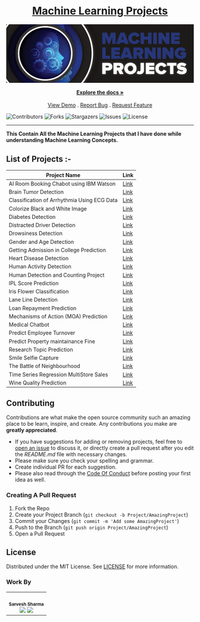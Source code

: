 <div Align="center"><h1> <a href="https://shsarv.github.io/Machine-Learning-Projects/">Machine Learning Projects </a></h1><img alt="GIF" src="01%20Start/resources/a.png"/></div>

<p align="center">
    <a href="https://github.com/shsarv/Machine-Learning-Projects"><strong>Explore the docs »</strong></a>
    <br/>
    <br/>
    <a href="https://github.com/shsarv/Machine-Learning-Projects">View Demo</a>
    .
    <a href="https://github.com/shsarv/Machine-Learning-Projects/issues">Report Bug</a>
    .
    <a href="https://github.com/shsarv/Machine-Learning-Projects/issues">Request Feature</a>
  </p>
</p>


![Contributors](https://img.shields.io/github/contributors/shsarv/Machine-Learning-Projects?color=dark-green) ![Forks](https://img.shields.io/github/forks/shsarv/Machine-Learning-Projects?style=social) ![Stargazers](https://img.shields.io/github/stars/shsarv/Machine-Learning-Projects?style=social) ![Issues](https://img.shields.io/github/issues/shsarv/Machine-Learning-Projects) ![License](https://img.shields.io/github/license/shsarv/Machine-Learning-Projects) 

------------------

**This Contain All the Machine Learning Projects that I have done while understanding Machine Learning Concepts.**


## List of Projects :-

| Project Name                                | Link                                                                                                                                 |
|---------------------------------------------|--------------------------------------------------------------------------------------------------------------------------------------|
| AI Room Booking Chabot using IBM Watson     | [Link](https://github.com/shsarv/Machine-Learning-Projects/tree/main/AI%20Room%20Booking%20Chatbot%20%5BIBM%20WATSON%5D)             |
| Brain Tumor Detection                       | [Link](https://github.com/shsarv/Machine-Learning-Projects/tree/main/BRAIN%20TUMOR%20DETECTION%20%5BEND%202%20END%5D)                |
| Classification of Arrhythmia Using ECG Data | [Link](https://github.com/shsarv/Machine-Learning-Projects/tree/main/Classification%20of%20Arrhythmia%20%5BECG%20DATA%5D)            |
| Colorize Black and White Image              | [Link](https://github.com/shsarv/Machine-Learning-Projects/tree/main/Colorize%20Black%20%26%20white%20images%20%5BOPEN%20CV%5D)      |
| Diabetes Detection                          | [Link](https://github.com/shsarv/Machine-Learning-Projects/tree/main/Diabetes%20Prediction%20%5BEND%202%20END%5D)                    |
| Distracted Driver Detection                 | [Link](https://github.com/shsarv/Machine-Learning-Projects/tree/main/Distracted%20Driver%20Detection)                                |
| Drowsiness Detection                        | [Link](https://github.com/shsarv/Machine-Learning-Projects/tree/main/Drowsiness%20detection%20%5BOPEN%20CV%5D)                       |
| Gender and Age Detection                    | [Link](https://github.com/shsarv/Machine-Learning-Projects/tree/main/Gender%20and%20age%20detection%20using%20deep%20learning)       |
| Getting Admission in College Prediction     | [Link](https://github.com/shsarv/Machine-Learning-Projects/tree/main/Getting%20Admission%20in%20College%20Prediction)                |
| Heart Disease Detection                     | [Link](https://github.com/shsarv/Machine-Learning-Projects/tree/main/Heart%20Disease%20Prediction%20%5BEND%202%20END%5D)             |
| Human Activity Detection                    | [Link](https://github.com/shsarv/Machine-Learning-Projects/tree/main/Human%20Activity%20Detection)                                   |
| Human Detection and Counting Project        | [Link](https://github.com/shsarv/Machine-Learning-Projects/tree/main/Human%20Detection%20%26%20Counting%20Project%20%5BOPEN%20CV%5D) |
| IPL Score Prediction                        | [Link](https://github.com/shsarv/Machine-Learning-Projects/tree/main/IPL%20Score%20Prediction)                                       |
| Iris Flower Classification                  | [Link](https://github.com/shsarv/Machine-Learning-Projects/tree/main/Iris%20Flower%20Classification)                                 |
| Lane Line Detection                         | [Link](https://github.com/shsarv/Machine-Learning-Projects/tree/main/Lane%20Line%20Detection%20%5BOPEN%20CV%5D)                      |
| Loan Repayment Prediction                   | [Link](https://github.com/shsarv/Machine-Learning-Projects/tree/main/Loan%20Repayment%20Prediction)                                  |
| Mechanisms of Action (MOA) Prediction       | [Link](https://github.com/shsarv/Machine-Learning-Projects/tree/main/Mechanisms%20Of%20Action%20(MoA)%20Prediction)                  |
| Medical Chatbot                             | [Link](https://github.com/shsarv/Machine-Learning-Projects/tree/main/Medical%20Chatbot%20%5BEND%202%20END%5D%20%5BNLP%5D)            |
| Predict Employee Turnover                   | [Link](https://github.com/shsarv/Machine-Learning-Projects/tree/main/Predict%20Employee%20Turnover%20with%20scikitlearn)             |
| Predict Property maintainance Fine          | [Link](https://github.com/shsarv/Machine-Learning-Projects/tree/main/Predicting%20Property%20Maintenance%20Fines)                    |
| Research Topic Prediction                   | [Link](https://github.com/shsarv/Machine-Learning-Projects/tree/main/Research%20topic%20Prediction)                                  |
| Smile Selfie Capture                        | [Link](https://github.com/shsarv/Machine-Learning-Projects/tree/main/Smile%20Selfie%20Capture%20Project%20%20%5BOPEN%20CV%5D)        |
| The Battle of Neighbourhood                 | [Link](https://github.com/shsarv/Machine-Learning-Projects/tree/main/The%20Battle%20of%20Neighborhoods%20-Coursera%20capstone)       |
| Time Series Regression MultiStore Sales     | [Link](https://github.com/shsarv/Machine-Learning-Projects/tree/main/TimeSeries%20Multi%20StoreSales%20prediction)                   |
| Wine Quality Prediction                     | [Link](https://github.com/shsarv/Machine-Learning-Projects/tree/main/Wine%20Quality%20prediction)                                    |


## Contributing

Contributions are what make the open source community such an amazing place to be learn, inspire, and create. Any contributions you make are **greatly appreciated**.
* If you have suggestions for adding or removing projects, feel free to [open an issue](https://github.com/shsarv/Machine-Learning-Projects/issues/new) to discuss it, or directly create a pull request after you edit the *README.md* file with necessary changes.
* Please make sure you check your spelling and grammar.
* Create individual PR for each suggestion.
* Please also read through the [Code Of Conduct](https://github.com/shsarv/Machine-Learning-Projects/blob/main/CODE_OF_CONDUCT.md) before posting your first idea as well.

### Creating A Pull Request

1. Fork the Repo
2. Create your Project Branch (`git checkout -b Project/AmazingProject`)
3. Commit your Changes (`git commit -m 'Add some AmazingProject'`)
4. Push to the Branch (`git push origin Project/AmazingProject`)
5. Open a Pull Request

## License

Distributed under the MIT License. See [LICENSE](https://github.com/shsarv/Machine-Learning-Projects/blob/main/LICENSE.md) for more information.

### Work By
 
 <table>
  <tr>
    <td align="center"><a href="https://github.com/shsarv"><img src="https://avatars2.githubusercontent.com/u/55739302?s=400&u=1e7714cb1cbe3437a527a877486c94611f0e7ab0&v=4" width="100px;" alt=""/><br /><sub><b>Sarvesh Sharma</b></sub></a><br /><a href="https://github.com/shsarv" title="github"><img src="https://img.shields.io/github/followers/shsarv?style=social"></a> <a href="https://twitter.com/sarveshroli/" title="twitter"><img src="https://img.shields.io/twitter/follow/sarveshroli?label=twitter&style=social"></a></td>
   <tr>
  <table>
